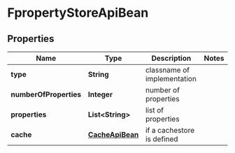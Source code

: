 
# FpropertyStoreApiBean

## Properties
Name | Type | Description | Notes
------------ | ------------- | ------------- | -------------
**type** | **String** | classname of implementation | 
**numberOfProperties** | **Integer** | number of properties | 
**properties** | **List&lt;String&gt;** | list of properties | 
**cache** | [**CacheApiBean**](CacheApiBean.md) | if a cachestore is defined | 



